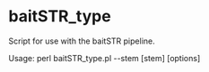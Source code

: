 # baitSTR_type
Script for use with the baitSTR pipeline.

Usage:
perl baitSTR_type.pl --stem [stem] [options]
